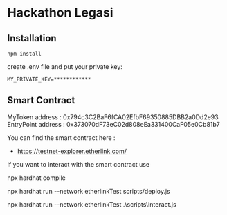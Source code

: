 # Hackathon Legasi

## Installation

`npm install`

create .env file and put your private key:

`MY_PRIVATE_KEY=************`

## Smart Contract

MyToken address : 0x794c3C2BaF6fCA02EfbF69350885DBB2a0Dd2e93
EntryPoint address : 0x373070dF73eC02d808eEa331400CaF05e0Cb81b7

You can find the smart contract here :
- https://testnet-explorer.etherlink.com/

If you want to interact with the smart contract use 

npx hardhat compile

npx hardhat run --network etherlinkTest scripts/deploy.js

npx hardhat run --network etherlinkTest .\scripts\interact.js